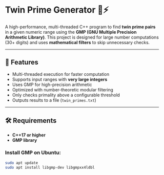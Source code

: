  # Twin Prime Generator 🔢⚡

A high-performance, multi-threaded C++ program to find **twin prime pairs** in a given numeric range using the **GMP (GNU Multiple Precision Arithmetic Library)**. This project is designed for large number computations (30+ digits) and uses **mathematical filters** to skip unnecessary checks.

---

## 📌 Features

- Multi-threaded execution for faster computation
- Supports input ranges with **very large integers**
- Uses GMP for high-precision arithmetic
- Optimized with number-theoretic modular filtering
- Only checks primality above a configurable threshold
- Outputs results to a file (`twin_primes.txt`)

---

## 🛠️ Requirements

- **C++17 or higher**
- **GMP library**

### Install GMP on Ubuntu:
```bash
sudo apt update
sudo apt install libgmp-dev libgmpxx4ldbl

